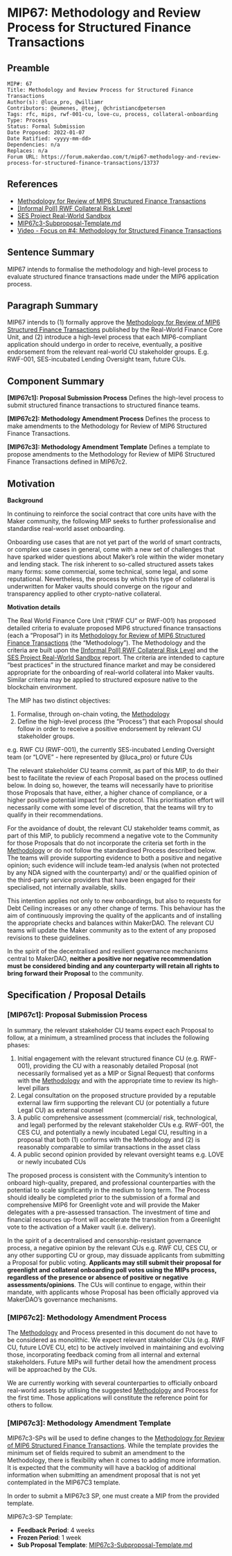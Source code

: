 # MIP67: Methodology and Review Process for Structured Finance Transactions

## Preamble

```
MIP#: 67
Title: Methodology and Review Process for Structured Finance Transactions
Author(s): @luca_pro, @williamr
Contributors: @eumenes, @teej, @christiancdpetersen
Tags: rfc, mips, rwf-001-cu, love-cu, process, collateral-onboarding
Type: Process
Status: Formal Submission
Date Proposed: 2022-01-07
Date Ratified: <yyyy-mm-dd>
Dependencies: n/a
Replaces: n/a
Forum URL: https://forum.makerdao.com/t/mip67-methodology-and-review-process-for-structured-finance-transactions/13737
```

## References

- [Methodology for Review of MIP6 Structured Finance Transactions](https://forum.makerdao.com/t/methodology-for-review-of-mip6-structured-finance-transactions/12697)
- [[Informal Poll] RWF Collateral Risk Level](https://forum.makerdao.com/t/informal-poll-rwf-collateral-risk-level/12254)
- [SES Project Real-World Sandbox](https://forum.makerdao.com/t/real-world-sandbox-final-deliverable-for-consultation-round/11915)
- [MIP67c3-Subproposal-Template.md]((https://github.com/makerdao/mips/blob/master/MIP67/MIP67c3-Subproposal-Template.md))
- [Video - Focus on #4: Methodology for Structured Finance Transactions](https://forum.makerdao.com/t/focus-on-4-mip6-review-methodology-for-structured-finance-transactions/12943)

## Sentence Summary

MIP67 intends to formalise the methodology and high-level process to evaluate structured finance transactions made under the MIP6 application process.

## Paragraph Summary

MIP67 intends to (1) formally approve the [Methodology for Review of MIP6 Structured Finance Transactions](https://forum.makerdao.com/t/methodology-for-review-of-mip6-structured-finance-transactions/12697) published by the Real-World Finance Core Unit, and (2) introduce a high-level process that each MIP6-compliant application should undergo in order to receive, eventually, a positive endorsement from the relevant real-world CU stakeholder groups. E.g. RWF-001, SES-incubated Lending Oversight team, future CUs.

## Component Summary

**[MIP67c1]: Proposal Submission Process**
Defines the high-level process to submit structured finance transactions to structured finance teams.

**[MIP67c2]: Methodology Amendment Process**
Defines the process to make amendments to the Methodology for Review of MIP6 Structured Finance Transactions.

**[MIP67c3]: Methodology Amendment Template**
Defines a template to propose amendments to the Methodology for Review of MIP6 Structured Finance Transactions defined in MIP67c2.

## Motivation

**Background**

In continuing to reinforce the social contract that core units have with the Maker community, the following MIP seeks to further professionalise and standardise real-world asset onboarding.

Onboarding use cases that are not yet part of the world of smart contracts, or complex use cases in general, come with a new set of challenges that have sparked wider questions about Maker’s role within the wider monetary and lending stack. The risk inherent to so-called structured assets takes many forms: some commercial, some technical, some legal, and some reputational. Nevertheless, the process by which this type of collateral is underwritten for Maker vaults should converge on the rigour and transparency applied to other crypto-native collateral.

**Motivation details**

The Real World Finance Core Unit (“RWF CU” or RWF-001) has proposed detailed criteria to evaluate proposed MIP6 structured finance transactions (each a “Proposal”) in its [Methodology for Review of MIP6 Structured Finance Transactions](https://forum.makerdao.com/t/methodology-for-review-of-mip6-structured-finance-transactions/12697) (the “Methodology”). The Methodology and the criteria are built upon the [[Informal Poll] RWF Collateral Risk Level](https://forum.makerdao.com/t/informal-poll-rwf-collateral-risk-level/12254) and the [SES Project Real-World Sandbox](https://forum.makerdao.com/t/real-world-sandbox-final-deliverable-for-consultation-round/11915) report. The criteria are intended to capture “best practices” in the structured finance market and may be considered appropriate for the onboarding of real-world collateral into Maker vaults. Similar criteria may be applied to structured exposure native to the blockchain environment.

The MIP has two distinct objectives:
1. Formalise, through on-chain voting, the [Methodology](https://forum.makerdao.com/t/methodology-for-review-of-mip6-structured-finance-transactions/12697)
1. Define the high-level process (the “Process”) that each Proposal should follow in order to receive a positive endorsement by relevant CU stakeholder groups.

e.g. RWF CU (RWF-001), the currently SES-incubated Lending Oversight team (or “LOVE” - here represented by @luca_pro) or future CUs

The relevant stakeholder CU teams commit, as part of this MIP, to do their best to facilitate the review of each Proposal based on the process outlined below. In doing so, however, the teams will necessarily have to prioritise those Proposals that have, either, a higher chance of compliance, or a higher positive potential impact for the protocol. This prioritisation effort will necessarily come with some level of discretion, that the teams will try to qualify in their recommendations.

For the avoidance of doubt, the relevant CU stakeholder teams commit, as part of this MIP, to publicly recommend a negative vote to the Community for those Proposals that do not incorporate the criteria set forth in the [Methodology](https://forum.makerdao.com/t/methodology-for-review-of-mip6-structured-finance-transactions/12697) or do not follow the standardised Process described below. The teams will provide supporting evidence to both a positive and negative opinion; such evidence will include team-led analysis (when not protected by any NDA signed with the counterparty) and/ or the qualified opinion of the third-party service providers that have been engaged for their specialised, not internally available, skills.

This intention applies not only to new onboardings, but also to requests for Debt Ceiling increases or any other change of terms. This behaviour has the aim of continuously improving the quality of the applicants and of installing the appropriate checks and balances within MakerDAO. The relevant CU teams will update the Maker community as to the extent of any proposed revisions to these guidelines.

In the spirit of the decentralised and resilient governance mechanisms central to MakerDAO, **neither a positive nor negative recommendation must be considered binding and any counterparty will retain all rights to bring forward their Proposal** to the community.

## Specification / Proposal Details

### [MIP67c1]: Proposal Submission Process

In summary, the relevant stakeholder CU teams expect each Proposal to follow, at a minimum, a streamlined process that includes the following phases:
1. Initial engagement with the relevant structured finance CU (e.g. RWF-001), providing the CU with a reasonably detailed Proposal (not necessarily formalised yet as a MIP or Signal Request) that conforms with the [Methodology](https://forum.makerdao.com/t/methodology-for-review-of-mip6-structured-finance-transactions/12697) and with the appropriate time to review its high-level pillars
1. Legal consultation on the proposed structure provided by a reputable external law firm supporting the relevant CU (or potentially a future Legal CU) as external counsel
1. A public comprehensive assessment (commercial/ risk, technological, and legal) performed by the relevant stakeholder CUs e.g. RWF-001, the CES CU, and potentially a newly incubated Legal CU, resulting in a proposal that both (1) conforms with the Methodology and (2) is reasonably comparable to similar transactions in the asset class
1. A public second opinion provided by relevant oversight teams e.g. LOVE or newly incubated CUs

The proposed process is consistent with the Community’s intention to onboard high-quality, prepared, and professional counterparties with the potential to scale significantly in the medium to long term. The Process should ideally be completed prior to the submission of a formal and comprehensive MIP6 for Greenlight vote and will provide the Maker delegates with a pre-assessed transaction. The investment of time and financial resources up-front will accelerate the transition from a Greenlight vote to the activation of a Maker vault (i.e. delivery).

In the spirit of a decentralised and censorship-resistant governance process, a negative opinion by the relevant CUs e.g. RWF CU, CES CU, or any other supporting CU or group, may dissuade applicants from submitting a Proposal for public voting. **Applicants may still submit their proposal for greenlight and collateral onboarding poll votes using the MIPs process, regardless of the presence or absence of positive or negative assessments/opinions**. The CUs will continue to engage, within their mandate, with applicants whose Proposal has been officially approved via MakerDAO’s governance mechanisms.

### [MIP67c2]: Methodology Amendment Process

The [Methodology](https://forum.makerdao.com/t/methodology-for-review-of-mip6-structured-finance-transactions/12697) and Process presented in this document do not have to be considered as monolithic. We expect relevant stakeholder CUs (e.g. RWF CU, future LOVE CU, etc) to be actively involved in maintaining and evolving those, incorporating feedback coming from all internal and external stakeholders. Future MIPs will further detail how the amendment process will be approached by the CUs.

We are currently working with several counterparties to officially onboard real-world assets by utilising the suggested [Methodology](https://forum.makerdao.com/t/methodology-for-review-of-mip6-structured-finance-transactions/12697) and Process for the first time. Those applications will constitute the reference point for others to follow.

### [MIP67c3]: Methodology Amendment Template

MIP67c3-SPs will be used to define changes to the [Methodology for Review of MIP6 Structured Finance Transactions](https://forum.makerdao.com/t/methodology-for-review-of-mip6-structured-finance-transactions/12697). While the template provides the minimum set of fields required to submit an amendment to the Methodology, there is flexibility when it comes to adding more information. It is expected that the community will have a backlog of additional information when submitting an amendment proposal that is not yet contemplated in the MIP67C3 template.

In order to submit a MIP67c3 SP, one must create a MIP from the provided template.

MIP67c3-SP Template:

* **Feedback Period**: 4 weeks
* **Frozen Period**: 1 week
* **Sub Proposal Template**: [MIP67c3-Subproposal-Template.md](https://github.com/makerdao/mips/blob/master/MIP67/MIP67c3-Subproposal-Template.md)
